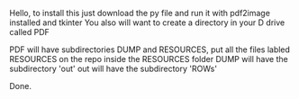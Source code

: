 Hello, to install this just download the py file and run it with pdf2image installed and tkinter
You also will want to create a directory in your D drive called PDF

PDF will have subdirectories DUMP and RESOURCES, put all the files labled RESOURCES on the repo inside the RESOURCES folder
DUMP will have the subdirectory 'out'
out will have the subdirectory 'ROWs'

Done.
